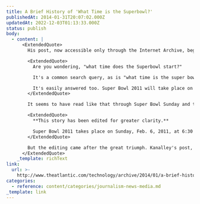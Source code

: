 ```yaml
---
title: A Brief History of 'What Time is the Superbowl?'
publishedAt: 2014-01-31T20:07:02.000Z
updatedAt: 2022-12-03T01:13:33.000Z
status: publish
body:
  - content: |
      <ExtendedQuote>
        His post, now accessible only through the Internet Archive, began as such:

        <ExtendedQuote>
          Are you wondering, "what time does the Superbowl start?"

          It's a common search query, as is "what time is the super bowl 2011," "superbowl time" and "superbowl kickoff time 2011," according to Google Trends the evening before the Super Bowl.

          It's easily answered too. Super Bowl 2011 will take place on Sunday, Feb. 6, 2011, at 6:30 p.m. Eastern Time and 3:30 p.m. Pacific Time.
        </ExtendedQuote>

        It seems to have read like that through Super Bowl Sunday and the week that followed. By March, the story had been shortened, losing its newsy preamble. Some unknown editor reduced the passage above to:

        <ExtendedQuote>
          **This story has been edited for greater clarity.**

          Super Bowl 2011 takes place on Sunday, Feb. 6, 2011, at 6:30 p.m. Eastern Time and 3:30 p.m. Pacific Time.
        </ExtendedQuote>

        But the editing came after the great triumph. Kanalley's post, by all reports, did very, very, very well.
      </ExtendedQuote>
    _template: richText
link:
  url: >-
    http://www.theatlantic.com/technology/archive/2014/01/a-brief-history-of-what-time-is-the-superbowl/283497/
categories:
  - reference: content/categories/journalism-news-media.md
_template: link
---
```



